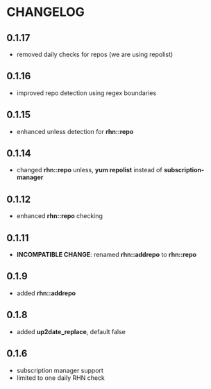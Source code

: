 # CHANGELOG

## 0.1.17

* removed daily checks for repos (we are using repolist)

## 0.1.16

* improved repo detection using regex boundaries

## 0.1.15

* enhanced unless detection for **rhn::repo**

## 0.1.14

* changed **rhn::repo** unless, **yum repolist** instead of **subscription-manager**

## 0.1.12

* enhanced **rhn::repo** checking

## 0.1.11

* **INCOMPATIBLE CHANGE**: renamed **rhn::addrepo** to **rhn::repo**

## 0.1.9

* added **rhn::addrepo**

## 0.1.8

* added **up2date_replace**, default false

## 0.1.6

* subscription manager support
* limited to one daily RHN check

